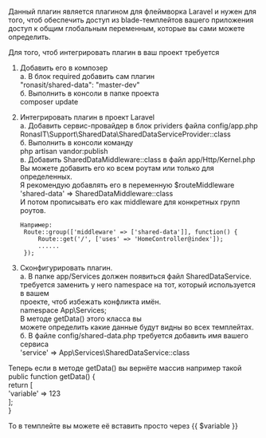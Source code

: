 Данный плагин является плагином для флеймворка Laravel и нужен для того, 
чтоб обеспечить доступ из blade-темплейтов вашего приложения доступ к общим 
глобальным  переменным, которые вы сами можете определить.

Для того, чтоб интегрировать плагин в ваш проект требуется

1. Добавить его в композер  
    а. В блок required добавить сам плагин  
        "ronasit/shared-data": "master-dev"    
    б. Выполнить в консоли в папке проекта   
        composer update  
2. Интегрировать плагин в проект Laravel  
    а. Добавить сервис-провайдер в блок prividers файла config/app.php  
        RonasIT\Support\SharedData\SharedDataServiceProvider::class  
    б. Выполнить в консоли команду  
        php artisan vandor:publish  
    в. Добавить SharedDataMiddleware::class в файл app/Http/Kernel.php  
       Вы можете добавить его ко всем роутам или только для определенных.   
       Я рекомендую добавлять его в переменную $routeMiddleware  
        'shared-data' => SharedDataMiddleware::class  
       И потом прописывать его как middleware для конкретных групп роутов.  
         
       Например:  
        Route::group(['middleware' => ['shared-data']], function() {  
            Route::get('/', ['uses' => 'HomeController@index']);  
            ......  
        });    
3. Сконфигурировать плагин.  
    а. В папке app/Services должен появиться файл SharedDataService.   
       требуется заменить у него namespace на тот, который используется в вашем   
       проекте, чтоб избежать конфликта имён.   
        namespace App\Services;    
       В методе getData() этого класса вы   
       можете определить какие данные будут видны во всех темплейтах.  
    б. В файле config/shared-data.php требуется добавить имя вашего сервиса  
        'service' => App\Services\SharedDataService::class    
        
Теперь если в методе getData() вы вернёте массив например такой  
    public function getData() {  
        return [  
            'variable' => 123  
        ];  
    }  
      
То в темплейте вы можете её вставить просто через {{ $variable }}        